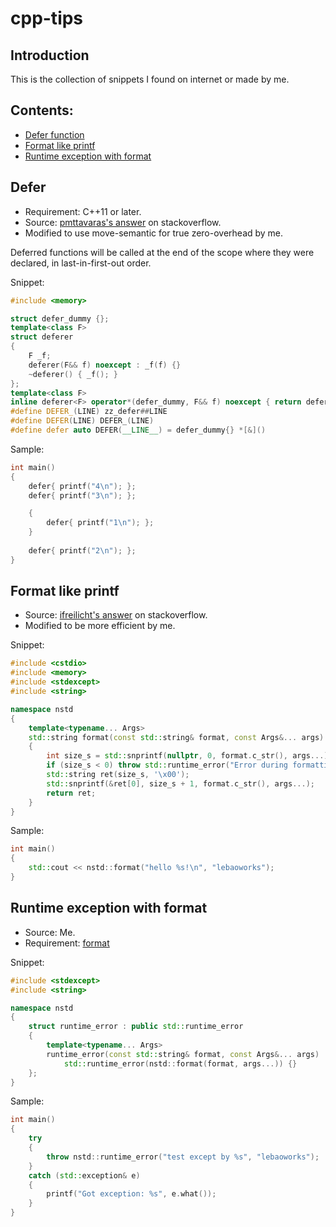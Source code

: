 # cpp-tips

## Introduction  <!-- omit in toc -->
This is the collection of snippets I found on internet or made by me.  

## Contents: <!-- omit in toc -->
- [Defer function](#defer)
- [Format like printf](#format-like-printf)
- [Runtime exception with format](#runtime-exception-with-format)

## Defer
- Requirement: C++11 or later.
- Source: [pmttavaras's answer](https://stackoverflow.com/a/42060129) on stackoverflow.
- Modified to use move-semantic for true zero-overhead by me.

Deferred functions will be called at the end of the scope where they were declared, in last-in-first-out order. 

Snippet:
```cpp
#include <memory>

struct defer_dummy {};
template<class F>
struct deferer
{
    F _f;
    deferer(F&& f) noexcept : _f(f) {}
    ~deferer() { _f(); }
};
template<class F>
inline deferer<F> operator*(defer_dummy, F&& f) noexcept { return deferer<F>(std::move(f)); }
#define DEFER_(LINE) zz_defer##LINE
#define DEFER(LINE) DEFER_(LINE)
#define defer auto DEFER(__LINE__) = defer_dummy{} *[&]()
```

Sample:
```cpp
int main()
{
    defer{ printf("4\n"); };
    defer{ printf("3\n"); };

    {
        defer{ printf("1\n"); };
    }
    
    defer{ printf("2\n"); };
}
```

## Format like printf
- Source: [ifreilicht's answer](https://stackoverflow.com/a/26221725) on stackoverflow.
- Modified to be more efficient by me.

Snippet:
```cpp
#include <cstdio>
#include <memory>
#include <stdexcept>
#include <string>

namespace nstd
{
    template<typename... Args>
    std::string format(const std::string& format, const Args&... args)
    {
        int size_s = std::snprintf(nullptr, 0, format.c_str(), args...);
        if (size_s < 0) throw std::runtime_error("Error during formatting");
        std::string ret(size_s, '\x00');
        std::snprintf(&ret[0], size_s + 1, format.c_str(), args...);
        return ret;
    }
}
```

Sample:
```cpp
int main()
{
    std::cout << nstd::format("hello %s!\n", "lebaoworks");
}
```

## Runtime exception with format
- Source: Me.
- Requirement: [format](#format-like-printf)

Snippet:
```cpp
#include <stdexcept>
#include <string>

namespace nstd
{
    struct runtime_error : public std::runtime_error
    {
        template<typename... Args>
        runtime_error(const std::string& format, const Args&... args) :
            std::runtime_error(nstd::format(format, args...)) {}
    };
}
```

Sample:
```cpp
int main()
{
    try
    {
        throw nstd::runtime_error("test except by %s", "lebaoworks");
    }
    catch (std::exception& e)
    {
        printf("Got exception: %s", e.what());
    }
}
```
